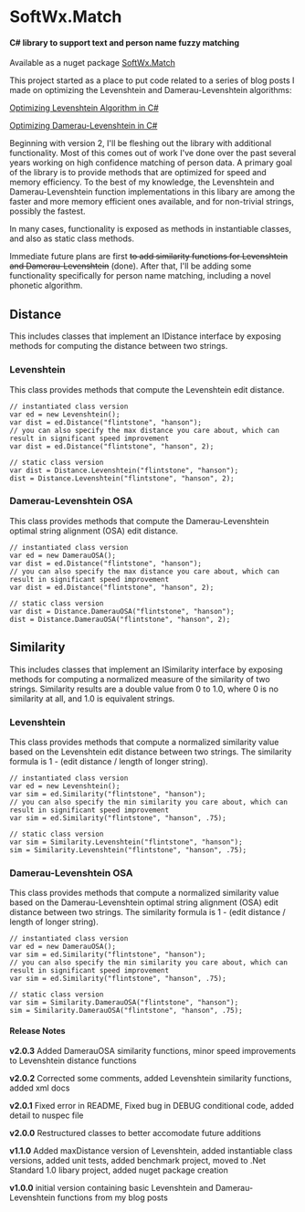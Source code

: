 # SoftWx.Match
#### C# library to support text and person name fuzzy matching
Available as a nuget package [SoftWx.Match](https://www.nuget.org/packages/SoftWx.Match/)

This project started as a place to put code related to a series of blog posts I made on optimizing the Levenshtein and Damerau-Levenshtein algorithms:

[Optimizing Levenshtein Algorithm in C#](http://blog.softwx.net/2014/12/optimizing-levenshtein-algorithm-in-c.html)

[Optimizing Damerau-Levenshtein in C#](http://blog.softwx.net/2015/01/optimizing-damerau-levenshtein_15.html)

Beginning with version 2, I'll be fleshing out the library with additional functionality. Most of this comes out of work I've done over the past several years working on high confidence matching of person data. A primary goal of the library is to provide methods that are optimized for speed and memory efficiency. To the best of my knowledge, the Levenshtein and Damerau-Levenshtein function implementations in this libary are among the faster and more memory efficient ones available, and for non-trivial strings, possibly the fastest.

In many cases, functionality is exposed as methods in instantiable classes, and also as static class methods.

Immediate future plans are first ~~to add similarity functions for Levenshtein and Damerau-Levenshtein~~ (done). After that, I'll be adding some functionality specifically for person name matching, including a novel phonetic algorithm.

## Distance
This includes classes that implement an IDistance interface by exposing methods for computing the distance between two strings.
### Levenshtein
This class provides methods that compute the Levenshtein edit distance.
```
// instantiated class version
var ed = new Levenshtein();
var dist = ed.Distance("flintstone", "hanson");
// you can also specify the max distance you care about, which can result in significant speed improvement
var dist = ed.Distance("flintstone", "hanson", 2);

// static class version
var dist = Distance.Levenshtein("flintstone", "hanson");
dist = Distance.Levenshtein("flintstone", "hanson", 2);
```
### Damerau-Levenshtein OSA
This class provides methods that compute the Damerau-Levenshtein optimal string alignment (OSA) edit distance.
```
// instantiated class version
var ed = new DamerauOSA();
var dist = ed.Distance("flintstone", "hanson");
// you can also specify the max distance you care about, which can result in significant speed improvement
var dist = ed.Distance("flintstone", "hanson", 2);

// static class version
var dist = Distance.DamerauOSA("flintstone", "hanson");
dist = Distance.DamerauOSA("flintstone", "hanson", 2);
```
## Similarity
This includes classes that implement an ISimilarity interface by exposing methods for computing a normalized measure of the similarity of two strings. Similarity results are a double value from 0 to 1.0, where 0 is no similarity at all, and 1.0 is equivalent strings.
### Levenshtein
This class provides methods that compute a normalized similarity value based on the Levenshtein edit distance between two strings. The similarity formula is 1 - (edit distance / length of longer string).
```
// instantiated class version
var ed = new Levenshtein();
var sim = ed.Similarity("flintstone", "hanson");
// you can also specify the min similarity you care about, which can result in significant speed improvement
var sim = ed.Similarity("flintstone", "hanson", .75);

// static class version
var sim = Similarity.Levenshtein("flintstone", "hanson");
sim = Similarity.Levenshtein("flintstone", "hanson", .75);
```
### Damerau-Levenshtein OSA
This class provides methods that compute a normalized similarity value based on the Damerau-Levenshtein optimal string alignment (OSA) edit distance between two strings. The similarity formula is 1 - (edit distance / length of longer string).
```
// instantiated class version
var ed = new DamerauOSA();
var sim = ed.Similarity("flintstone", "hanson");
// you can also specify the min similarity you care about, which can result in significant speed improvement
var sim = ed.Similarity("flintstone", "hanson", .75);

// static class version
var sim = Similarity.DamerauOSA("flintstone", "hanson");
sim = Similarity.DamerauOSA("flintstone", "hanson", .75);
```
#### Release Notes
**v2.0.3** Added DamerauOSA similarity functions, minor speed improvements to Levenshtein distance functions

**v2.0.2** Corrected some comments, added Levenshtein similarity functions, added xml docs
 
**v2.0.1** Fixed error in README, Fixed bug in DEBUG conditional code, added detail to nuspec file

**v2.0.0** Restructured classes to better accomodate future additions

**v1.1.0** Added maxDistance version of Levenshtein, added instantiable class versions, added unit tests, added benchmark project, moved to .Net Standard 1.0 libary project, added nuget package creation

**v1.0.0** initial version containing basic Levenshtein and Damerau-Levenshtein functions from my blog posts	
